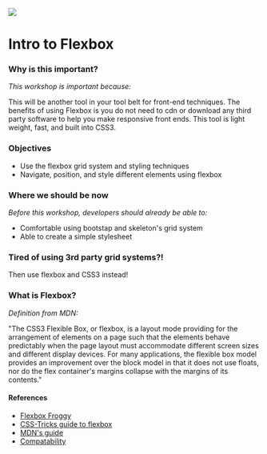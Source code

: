 <!--
Creator: Team editing by Matt
Market: SF
-->

![](https://ga-dash.s3.amazonaws.com/production/assets/logo-9f88ae6c9c3871690e33280fcf557f33.png)

# Intro to Flexbox

### Why is this important?
*This workshop is important because:*

This will be another tool in your tool belt for front-end techniques. The benefits of using Flexbox is you do not need to cdn or download any third party software to help you make responsive front ends. This tool is light weight, fast, and built into CSS3. 

### Objectives
- Use the flexbox grid system and styling techniques
- Navigate, position, and style different elements using flexbox

### Where we should be now
*Before this workshop, developers should already be able to:*
- Comfortable using bootstap and skeleton's grid system
- Able to create a simple stylesheet

### Tired of using 3rd party grid systems?!
Then use flexbox and CSS3 instead!

### What is Flexbox?
*Definition from MDN:*

"The CSS3 Flexible Box, or flexbox, is a layout mode providing for the arrangement of elements on a page such that the elements behave predictably when the page layout must accommodate different screen sizes and different display devices. For many applications, the flexible box model provides an improvement over the block model in that it does not use floats, nor do the flex container's margins collapse with the margins of its contents."

#### References
- [Flexbox Froggy](http://flexboxfroggy.com/)
- [CSS-Tricks guide to flexbox](https://css-tricks.com/snippets/css/a-guide-to-flexbox/)
- [MDN's guide](https://developer.mozilla.org/en-US/docs/Web/CSS/CSS_Flexible_Box_Layout/Using_CSS_flexible_boxes)
- [Compatability](http://caniuse.com/#feat=flexbox)
